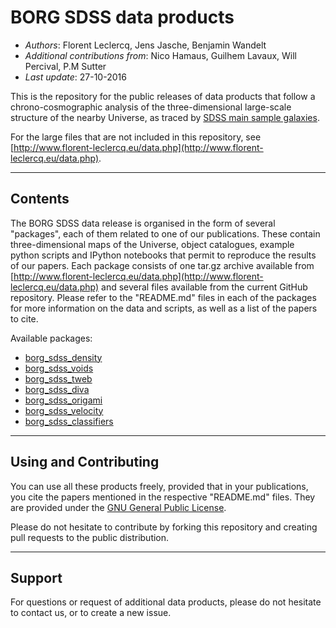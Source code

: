 **BORG SDSS data products**
==============================================

* *Authors*: Florent Leclercq, Jens Jasche, Benjamin Wandelt
* *Additional contributions from*: Nico Hamaus, Guilhem Lavaux, Will Percival, P.M Sutter
* *Last update*: 27-10-2016

This is the repository for the public releases of data products that follow a chrono-cosmographic analysis of the three-dimensional large-scale structure of the nearby Universe, as traced by [SDSS main sample galaxies](http://classic.sdss.org/dr7/).

For the large files that are not included in this repository, see [http://www.florent-leclercq.eu/data.php](http://www.florent-leclercq.eu/data.php).

----------------------
**Contents**
----------------------

The BORG SDSS data release is organised in the form of several "packages", each of them related to one of our publications. These contain three-dimensional maps of the Universe, object catalogues, example python scripts and IPython notebooks that permit to reproduce the results of our papers. Each package consists of one tar.gz archive available from [http://www.florent-leclercq.eu/data.php](http://www.florent-leclercq.eu/data.php) and several files available from the current GitHub repository. Please refer to the "README.md" files in each of the packages for more information on the data and scripts, as well as a list of the papers to cite.

Available packages:
* [borg_sdss_density](borg_sdss_density)
* [borg_sdss_voids](borg_sdss_voids)
* [borg_sdss_tweb](borg_sdss_tweb)
* [borg_sdss_diva](borg_sdss_diva)
* [borg_sdss_origami](borg_sdss_origami)
* [borg_sdss_velocity](borg_sdss_velocity)
* [borg_sdss_classifiers](borg_sdss_classifiers)

----------------------
**Using and Contributing**
----------------------

You can use all these products freely, provided that in your publications, you cite the papers mentioned in the respective "README.md" files. They are provided under the [GNU General Public License](LICENSE).

Please do not hesitate to contribute by forking this repository and creating pull requests to the public distribution.

----------------------
**Support**
----------------------

For questions or request of additional data products, please do not hesitate to contact us, or to create a new issue.
